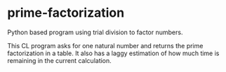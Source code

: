 # prime-factorization
Python based program using trial division to factor numbers.

This CL program asks for one natural number and returns the prime factorization in a table. It also has a laggy estimation of how much time is remaining in the current calculation.
